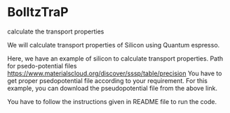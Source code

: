 # BolltzTraP
calculate the transport properties

We will calculate transport properties of Silicon using Quantum espresso.

Here, we have an example of silicon to calculate transport properties.
Path for psedo-potential files
https://www.materialscloud.org/discover/sssp/table/precision
You have to get proper psedopotential file according to your requirement. For this example, you can download the pseudopotential file from the above link.

You have to follow the instructions given in README file to run the code.

